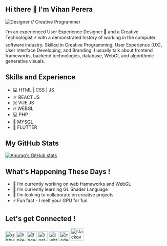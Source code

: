 ## Hi there 👋 I'm Vihan Perera

![Designer // Creative Programmer](https://pbs.twimg.com/profile_banners/936510842866143237/1643739080/1080x360)

I'm an experienced User Experience Designer 🎨 and a Creative Technologist ⚡ with a demonstrated history of working in the computer software industry. Skilled in Creative Programming, User Experience (UX), User Interface Developing, and Branding. I usually talk about frontend frameworks, backend technologies, database, WebGL and algorithmic generative visuals.


## Skills and Experience
* 💻 HTML | CSS | JS
* ⚛︎ REACT JS
* 🇻 VUE JS
* 🔥 WEBGL
* 💻 PHP
* 🔗 MYSQL
* 📱 FLUTTER 


## My GitHub Stats
[![Anurag's GitHub stats](https://github-readme-stats.vercel.app/api?username=vihanpereraux)](https://github.com/anuraghazra/github-readme-stats)


## What's Happening These Days !
- 🔭 I’m currently working on web frameworks and WebGL 
- 🌱 I’m currently learning GL Shader Language 
- 👯 I’m looking to collaborate on creative projects 
- ⚡ Fun fact - I melt your GPU for fun 


## Let's get Connected !
[<img src='https://cdn.jsdelivr.net/npm/simple-icons@3.0.1/icons/github.svg' alt='github' height='30'>](https://github.com/vihanpereraux)  [<img src='https://cdn.jsdelivr.net/npm/simple-icons@3.0.1/icons/linkedin.svg' alt='linkedin' height='30'>](https://www.linkedin.com/in/vihanpereraux/)  [<img src='https://cdn.jsdelivr.net/npm/simple-icons@3.0.1/icons/facebook.svg' alt='facebook' height='30'>](https://www.facebook.com/vihan.perera.378)  [<img src='https://cdn.jsdelivr.net/npm/simple-icons@3.0.1/icons/instagram.svg' alt='instagram' height='30'>](https://www.instagram.com/vihanpereraux/)  [<img src='https://cdn.jsdelivr.net/npm/simple-icons@3.0.1/icons/twitter.svg' alt='twitter' height='30'>](https://twitter.com/vihanpereraux)  [<img src='https://cdn.jsdelivr.net/npm/simple-icons@3.0.1/icons/codepen.svg' alt='codepen' height='30'>](https://codepen.io/vihanpereraux)  [<img src='https://cdn.jsdelivr.net/npm/simple-icons@3.0.1/icons/stackoverflow.svg' alt='stackoverflow' height='40'>](https://stackoverflow.com/users/vihanpereraux)  





